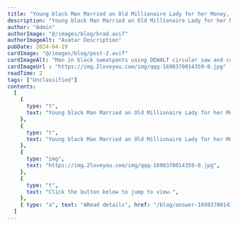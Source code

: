 ```yaml
---
title: "Young black Man Married an Old Millionaire Lady for her Money, but he Never Imagined That She Would…"
description: "Young black Man Married an Old Millionaire Lady for her Money, but he Never Imagined That She Would…"
author: "Admin"
authorImage: "@/images/blog/brad.avif"
authorImageAlt: "Avatar Description"
pubDate: 2024-04-19
cardImage: "@/images/blog/post-2.avif"
cardImageAlt: "Man in black sweatpants using DEWALT circular saw and cutting a wood plank"
cardImageUrl : "https://img.2loveyou.com/img/qqq-1698370014359-0.jpg"
readTime: 2
tags: ["Unclassified"]
contents:
  [
    {
      type: "t",
      text: "Young black Man Married an Old Millionaire Lady for her Money, but he Never Imagined That She Would\u2026",
    },
    {
      type: "t",
      text: "Young black Man Married an Old Millionaire Lady for her Money, but he Never Imagined That She Would\u2026",
    },
    {
      type: "img",
      text: "https://img.2loveyou.com/img/qqq-1698370014359-0.jpg",
    },
    {
      type: "t",
      text: "Click the button below to jump to view.",
    },
    { type: "a", text: "ARead details", href: "/blog/answer-1698370014359-440995/" },
  ]
---
```

